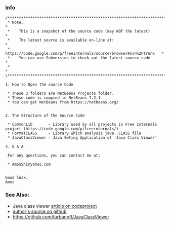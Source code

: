 
### Info
```
/*****************************************************************************\
 * Note.                                                                     *
 *    This is a snapshot of the source code (may NOT the latest)             *
 *    The latest source is available on-line at:                             *
 *      https://code.google.com/p/freeinternals/source/browse/#svn%2Ftrunk   *
 *    You can use Subversion to check out the latest source code             *
 *                                                                           *
\*****************************************************************************/

1. How to Open the source Code

 * These 3 folders are NetBeans Projects folder.
 * These code is compied in NetBeans 7.2.1
 * You can get NetBeans from https://netbeans.org/


2. The Structure of the Source Code

 * CommonLib       - Library used by all projects in Free Internals project (https://code.google.com/p/freeinternals/)
 * FormatCLASS     - Library which analysis java .CLASS file
 * JavaClassViewer - Java Swting Application of 'Java Class Viewer'

3. Q & A

 For any questions, you can contact me at:

 * AmosShi@yahoo.com


Good luck.
Amos
```
### See Also: 

  * Java class viewer [article on codeproject](https://www.codeproject.com/Articles/35915/Java-Class-Viewer) 
  * [author's source on github](https://github.com/amosshi/freeinternals)
  * https://github.com/turbanoff/JavaClassViewer

